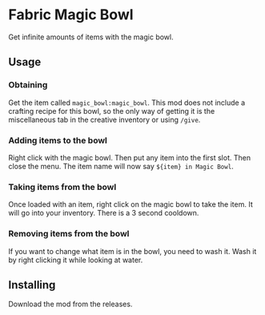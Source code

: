 # Fabric Magic Bowl
Get infinite amounts of items with the magic bowl.

## Usage
### Obtaining
Get the item called `magic_bowl:magic_bowl`. This mod does not include a crafting recipe for this bowl, so the only way of getting it is the miscellaneous tab in the creative inventory or using `/give`.

### Adding items to the bowl
Right click with the magic bowl. Then put any item into the first slot. Then close the menu. The item name will now say `${item} in Magic Bowl`.

### Taking items from the bowl
Once loaded with an item, right click on the magic bowl to take the item. It will go into your inventory. There is a 3 second cooldown.

### Removing items from the bowl
If you want to change what item is in the bowl, you need to wash it. Wash it by right clicking it while looking at water.

## Installing
Download the mod from the releases.